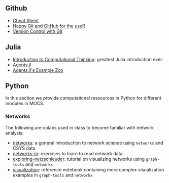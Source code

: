 ## Github

- [Cheat Sheet](https://wizardzines.com/git-cheat-sheet.pdf)
- [Happy Git and GitHub for the useR](https://happygitwithr.com/)
- [Version Control with Git](https://swcarpentry.github.io/git-novice/)

## Julia

- [Introduction to Computational Thinking](https://computationalthinking.mit.edu/Fall24/): greatest Julia introduction ever.
- [Agents.jl](https://juliadynamics.github.io/Agents.jl/stable/)
- [Agents.jl's Example Zoo](https://juliadynamics.github.io/AgentsExampleZoo.jl/dev/)

## Python

In this section we provide computational ressources in Python for different modules in MOCS.

### Networks

The following are colabs used in class to become familiar with network analysis:

 - [networks](https://colab.research.google.com/drive/1douncYn5Nxfs4KcRgym_qTlFvltVhqCC?usp=sharing): a general introduction to network science using `networkx` and CSYS data
 - [networks-io](https://colab.research.google.com/drive/1dxBOUuag6WBt_JqaRvgNCZuRNi8zVXG-?usp=sharing): exercises to learn to read network data.
 - [exploring-netzschleuder](https://colab.research.google.com/drive/1m3Rc1Bn8uKe-_YkohEMZC8l_6YH-h_bW?usp=sharing): tutorial on visualizing networks using `graph-tools` and `networkx`
 - [visualization](https://colab.research.google.com/drive/1_aPpeN6HUZfx2rirBnWQQJjMWZc3IyKB?usp=sharing): reference notebook containing more complex visualization examples in `graph-tools` and `networkx`